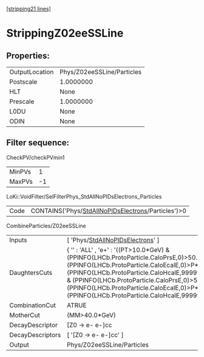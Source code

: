 [[stripping21 lines]](./stripping21-index)

# StrippingZ02eeSSLine

## Properties:

|                |                            |
|----------------|----------------------------|
| OutputLocation | Phys/Z02eeSSLine/Particles |
| Postscale      | 1.0000000                  |
| HLT            | None                       |
| Prescale       | 1.0000000                  |
| L0DU           | None                       |
| ODIN           | None                       |

## Filter sequence:

CheckPV/checkPVmin1

|        |     |
|--------|-----|
| MinPVs | 1   |
| MaxPVs | -1  |

LoKi::VoidFilter/SelFilterPhys_StdAllNoPIDsElectrons_Particles

|      |                                                                                                            |
|------|------------------------------------------------------------------------------------------------------------|
| Code | CONTAINS('Phys/[StdAllNoPIDsElectrons](./stripping21-commonparticles-stdallnopidselectrons)/Particles')\>0 |

CombineParticles/Z02eeSSLine

|                  |                                                                                                                                                                                                                                                                                                                                                     |
|------------------|-----------------------------------------------------------------------------------------------------------------------------------------------------------------------------------------------------------------------------------------------------------------------------------------------------------------------------------------------------|
| Inputs           | [ 'Phys/[StdAllNoPIDsElectrons](./stripping21-commonparticles-stdallnopidselectrons)' ]                                                                                                                                                                                                                                                           |
| DaughtersCuts    | { '' : 'ALL' , 'e+' : '((PT\>10.0\*GeV) & (PPINFO(LHCb.ProtoParticle.CaloPrsE,0)\>50.0) & (PPINFO(LHCb.ProtoParticle.CaloEcalE,0)\>P\*0.1) & (PPINFO(LHCb.ProtoParticle.CaloHcalE,99999)10.0\*GeV) & (PPINFO(LHCb.ProtoParticle.CaloPrsE,0)\>50.0) & (PPINFO(LHCb.ProtoParticle.CaloEcalE,0)\>P\*0.1) & (PPINFO(LHCb.ProtoParticle.CaloHcalE,99999) |
| CombinationCut   | ATRUE                                                                                                                                                                                                                                                                                                                                               |
| MotherCut        | (MM\>40.0\*GeV)                                                                                                                                                                                                                                                                                                                                     |
| DecayDescriptor  | [Z0 -\> e- e-]cc                                                                                                                                                                                                                                                                                                                                  |
| DecayDescriptors | [ '[Z0 -\> e- e-]cc' ]                                                                                                                                                                                                                                                                                                                          |
| Output           | Phys/Z02eeSSLine/Particles                                                                                                                                                                                                                                                                                                                          |
